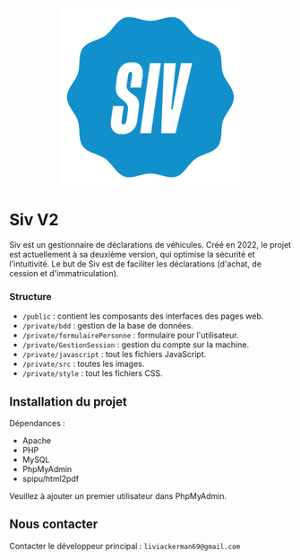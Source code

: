 <p align="center">
  <a href="https://github.com/Rayan-El-Manssouri/sivV2#readme">
    <img src="./private/src/logo2.png" alt="SivV2 logo" style="max-width: 100%;" >
  </a>
</p>


# Siv V2

Siv est un gestionnaire de déclarations de véhicules. 
Créé en 2022, le projet est actuellement à sa deuxième version, qui optimise la sécurité et l'intuitivité. 
Le but de Siv est de faciliter les déclarations (d'achat, de cession et d'immatriculation).

### Structure

- ```/public``` : contient les composants des interfaces des pages web.
- ```/private/bdd``` : gestion de la base de données.
- ```/private/formulairePersonne``` : formulaire pour l'utilisateur.
- ```/private/GestionSession``` : gestion du compte sur la machine.
- ```/private/javascript``` : tout les fichiers JavaScript.
- ```/private/src``` : toutes les images.
- ```/private/style``` : tout les fichiers CSS.


## Installation du projet

Dépendances :
- Apache
- PHP
- MySQL
- PhpMyAdmin
- spipu/html2pdf

Veuillez à ajouter un premier utilisateur dans PhpMyAdmin.


## Nous contacter

Contacter le développeur principal : ```liviackerman69@gmail.com```


